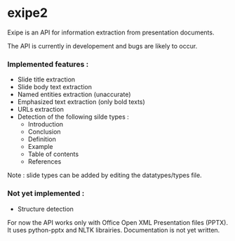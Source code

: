 # exipe2

Exipe is an API for information extraction from presentation documents.

The API is currently in developement and bugs are likely to occur.

### Implemented features : 
* Slide title extraction
* Slide body text extraction
* Named entities extraction (unaccurate)
* Emphasized text extraction (only bold texts)
* URLs extraction
* Detection of the following silde types : 
  * Introduction 
  * Conclusion
  * Definition 
  * Example
  * Table of contents
  * References

Note : slide types can be added by editing the datatypes/types file.

### Not yet implemented :
* Structure detection

For now the API works only with Office Open XML Presentation files (PPTX). It uses python-pptx and NLTK librairies.
Documentation is not yet written.
